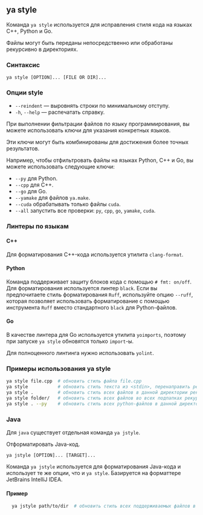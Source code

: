 ## ya style

Команда `ya style` используется для исправления стиля кода на языках C++, Python и Go.

Файлы могут быть переданы непосредственно или обработаны рекурсивно в директориях.

### Синтаксис

`ya style [OPTION]... [FILE OR DIR]...`

### Опции style
* `--reindent` — выровнять строки по минимальному отступу.
* `-h`, `--help` — распечатать справку.

При выполнении фильтрации файлов по языку программирования, вы можете использовать ключи для указания конкретных языков.

Эти ключи могут быть комбинированы для достижения более точных результатов.

Например, чтобы отфильтровать файлы на языках Python, C++ и Go, вы можете использовать следующие ключи:
* `--py` для Python.
* `--cpp` для C++.
* `--go` для Go.
* `--yamake` для файлов `ya.make`.
* `--cuda` обрабатывать только файлы `cuda`.
* `--all` запустить все проверки: `py`, `cpp`, `go`, `yamake`, `cuda`.

### Линтеры по языкам

#### C++
Для форматирования C++-кода используется утилита `clang-format`.

#### Python
Команда поддерживает защиту блоков кода с помощью `# fmt: on/off`.
Для форматирования используется линтер `black`.
Если вы предпочитаете стиль форматирования `Ruff`, используйте опцию `--ruff`, которая позволяет использовать форматирование с помощью инструмента `Ruff` вместо стандартного `black` для Python-файлов.

#### Go
В качестве линтера для Go используется утилита `yoimports`, поэтому при запуске `ya style` обновятся только `import`-ы.

Для полноценного линтинга нужно использовать `yolint`.

### Примеры использования ya style
```bash
ya style file.cpp  # обновить стиль файла file.cpp
ya style           # обновить стиль текста из <stdin>, перенаправить результат в <stdout>
ya style .         # обновить стиль всех файлов в данной директории рекурсивно
ya style folder/   # обновить стиль всех файлов во всех подпапках рекурсивно
ya style . --py    # обновить стиль всех python-файлов в данной директории рекурсивно
```

### Java
Для `java` существует отдельная команда `ya jstyle`.

Отформатировать Java-код.

`ya jstyle [OPTION]... [TARGET]...`

Команда `ya jstyle` используется для форматирования Java-кода и использует те же опции, что и `ya style`.
Базируется на форматтере JetBrains IntelliJ IDEA.

#### Пример
```bash
  ya jstyle path/to/dir  # обновить стиль всех поддерживаемых файлов в данной директории
```

